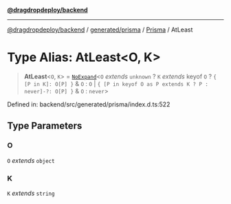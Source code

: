 [**@dragdropdeploy/backend**](../../../../../README.md)

***

[@dragdropdeploy/backend](../../../../../README.md) / [generated/prisma](../../../README.md) / [Prisma](../README.md) / AtLeast

# Type Alias: AtLeast\<O, K\>

> **AtLeast**\<`O`, `K`\> = [`NoExpand`](NoExpand.md)\<`O` *extends* `unknown` ? `K` *extends* keyof `O` ? `{ [P in K]: O[P] }` & `O` : `O` \| `{ [P in keyof O as P extends K ? P : never]-?: O[P] }` & `O` : `never`\>

Defined in: backend/src/generated/prisma/index.d.ts:522

## Type Parameters

### O

`O` *extends* `object`

### K

`K` *extends* `string`
